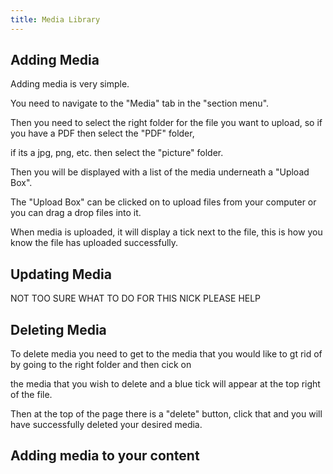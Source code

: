 ```yaml
---
title: Media Library
---
```


## Adding Media

Adding media is very simple. 

You need to navigate to the "Media" tab in the "section menu".

Then you need to select the right folder for the file you want to upload, so if you have a PDF then select the "PDF" folder,

if its a jpg, png, etc. then select the "picture" folder.

Then you will be displayed with a list of the media underneath a "Upload Box". 

The "Upload Box" can be clicked on to upload files from your computer or you can drag a drop files into it.

When media is uploaded, it will display a tick next to the file, this is how you know the file has uploaded successfully.

## Updating Media

NOT TOO SURE WHAT TO DO FOR THIS NICK PLEASE HELP

## Deleting Media

To delete media you need to get to the media that you would like to gt rid of by going to the right folder and then cick on 

the media that you wish to delete and a blue tick will appear at the top right of the file.

Then at the top of the page there is a "delete" button, click that and you will have successfully deleted your desired media.

## Adding media to your content

